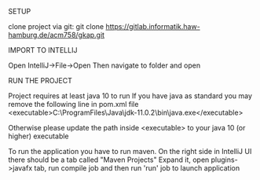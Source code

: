 SETUP

clone project via git:
git clone https://gitlab.informatik.haw-hamburg.de/acm758/gkap.git

IMPORT TO INTELLIJ

Open IntelliJ->File->Open
Then navigate to folder and open

RUN THE PROJECT

Project requires at least java 10 to run
If you have java as standard you may remove the following line in pom.xml file
\<executable>C:\ProgramFiles\Java\jdk-11.0.2\bin\java.exe\</executable>

Otherwise please update the path inside \<executable> to your java 10 (or higher) executable

To run the application you have to run maven.
On the right side in IntelliJ UI there should be a tab called "Maven Projects"
Expand it, open plugins->javafx tab, run compile job and then run 'run' job to launch application

